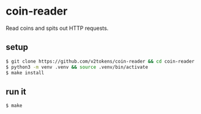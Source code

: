 # coin-reader

Read coins and spits out HTTP requests.

## setup

```bash
$ git clone https://github.com/v2tokens/coin-reader && cd coin-reader
$ python3 -m venv .venv && source .venv/bin/activate
$ make install
```

## run it

```bash
$ make
```
